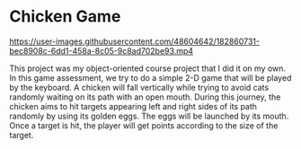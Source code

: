 # Chicken Game



https://user-images.githubusercontent.com/48604642/182860731-bec8908c-6dd1-458a-8c05-9c8ad702be93.mp4



This project was my object-oriented course project that I did it on my own. In this game assessment, we try to do a
simple 2-D game that will be played by the keyboard. A chicken will fall vertically while trying to avoid cats randomly
waiting on its path with an open mouth. During this journey, the chicken aims to hit targets appearing left and right
sides of its path randomly by using its golden eggs. The eggs will be launched by its mouth. Once a target is hit, the
player will get points according to the size of the target.

